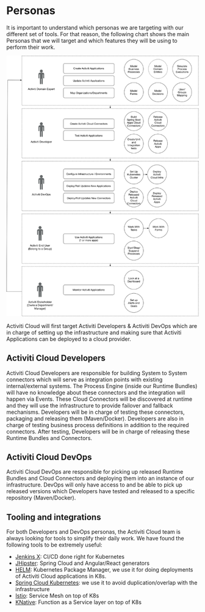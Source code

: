 # Personas

It is important to understand which personas we are targeting with our different set of tools. For that reason, the following chart shows the main Personas that we will target and which features they will be using to perform their work.

![](../.gitbook/assets/activiti-cloud-personas.png)

Activiti Cloud will first target Activiti Developers & Activiti DevOps which are in charge of setting up the infrastructure and making sure that Activiti Applications can be deployed to a cloud provider.

## Activiti Cloud Developers

Activiti Cloud Developers are responsible for building System to System connectors which will serve as integration points with existing internal/external systems. The Process Engine \(inside our Runtime Bundles\) will have no knowledge about these connectors and the integration will happen via Events. These Cloud Connectors will be discovered at runtime and they will use the infrastructure to provide failover and fallback mechanisms. Developers will be in charge of testing these connectors, packaging and releasing them \(Maven/Docker\). Developers are also in charge of testing business process definitions in addition to the required connectors. After testing, Developers will be in charge of releasing these Runtime Bundles and Connectors.

## Activiti Cloud DevOps

Activiti Cloud DevOps are responsible for picking up released Runtime Bundles and Cloud Connectors and deploying them into an instance of our infrastructure. DevOps will only have access to and be able to pick up released versions which Developers have tested and released to a specific repository \(Maven/Docker\).

## Tooling and integrations

For both Developers and DevOps personas, the Activiti Cloud team is always looking for tools to simplify their daily work. We have found the following tools to be extremely useful:

* [Jenkins X](http://jenkinsx.io): CI/CD done right for Kubernetes
* [JHipster](http://jhipster.tech): Spring Cloud and Angular/React generators
* [HELM](http://helm.sh/): Kubernetes Package Manager, we use it for doing deployments of Activiti Cloud applications in K8s.
* [Spring Cloud Kubernetes](http://github.com/spring-cloud/spring-cloud-kubernetes/): we use it to avoid duplication/overlap with the infrastructure
* [Istio](http://istio.io): Service Mesh on top of K8s
* [KNative](http://knative.dev/): Function as a Service layer on top of K8s

